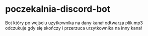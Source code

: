 # poczekalnia-discord-bot
Bot który po wejściu uzytkownika na dany kanał odtwarza plik mp3 odczukuje gdy się skończy i przerzuca urzytkownika na inny kanał
